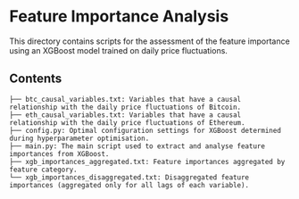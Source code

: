 # Feature Importance Analysis

This directory contains scripts for the assessment of the feature importance using an XGBoost model trained on daily price fluctuations.


## Contents

```
├── btc_causal_variables.txt: Variables that have a causal relationship with the daily price fluctuations of Bitcoin.
├── eth_causal_variables.txt: Variables that have a causal relationship with the daily price fluctuations of Ethereum.
├── config.py: Optimal configuration settings for XGBoost determined during hyperparameter optimisation.
├── main.py: The main script used to extract and analyse feature importances from XGBoost.
├── xgb_importances_aggregated.txt: Feature importances aggregated by feature category.
└── xgb_importances_disaggregated.txt: Disaggregated feature importances (aggregated only for all lags of each variable).

```